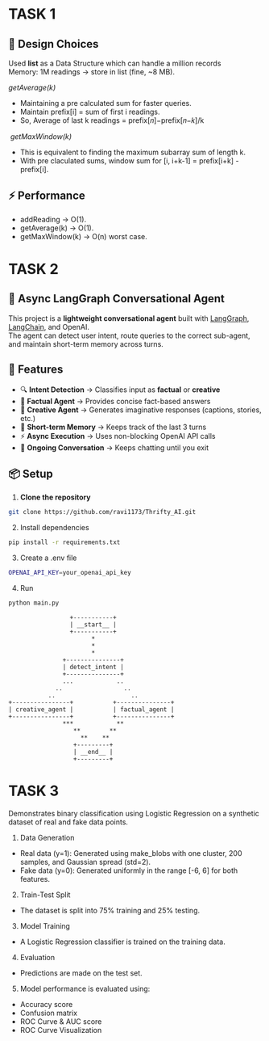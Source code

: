 # TASK 1
## 🔑 Design Choices
Used **list** as a Data Structure which can handle a million records <br>
Memory: 1M readings → store in list (fine, ~8 MB). 

_getAverage(k)_
- Maintaining a pre calculated sum for faster queries. 
- Maintain prefix[i] = sum of first i readings.
- So, Average of last k readings = prefix[𝑛]−prefix[𝑛−𝑘]/k

​
_getMaxWindow(k)_
- This is equivalent to finding the maximum subarray sum of length k.
- With pre claculated sums, window sum for [i, i+k-1] = prefix[i+k] - prefix[i].

## ⚡ Performance
- addReading → O(1).
- getAverage(k) → O(1).
- getMaxWindow(k) → O(n) worst case.



# TASK 2
## 🧩 Async LangGraph Conversational Agent  

This project is a **lightweight conversational agent** built with [LangGraph](https://python.langchain.com/docs/langgraph/), [LangChain](https://www.langchain.com/), and OpenAI.  
The agent can detect user intent, route queries to the correct sub-agent, and maintain short-term memory across turns.  

## 🚀 Features  
- 🔍 **Intent Detection** → Classifies input as **factual** or **creative**  
- 📘 **Factual Agent** → Provides concise fact-based answers  
- 🎨 **Creative Agent** → Generates imaginative responses (captions, stories, etc.)  
- 🧠 **Short-term Memory** → Keeps track of the last 3 turns  
- ⚡ **Async Execution** → Uses non-blocking OpenAI API calls  
- 💬 **Ongoing Conversation** → Keeps chatting until you exit  


## 📦 Setup  

1. **Clone the repository**  
```bash
git clone https://github.com/ravi1173/Thrifty_AI.git
```

2. Install dependencies
```bash
pip install -r requirements.txt
```

3. Create a .env file
```bash
OPENAI_API_KEY=your_openai_api_key
```
4. Run
```bash
python main.py
```
```
                 +-----------+
                 | __start__ |
                 +-----------+
                       *
                       *
                       *
               +---------------+
               | detect_intent |
               +---------------+
               ...            ..
             ..                 ..
           ..                     ..
+----------------+           +---------------+
| creative_agent |           | factual_agent |
+----------------+           +---------------+
               ***            **
                  **        **
                    **    **
                  +---------+
                  | __end__ |
                  +---------+
```

# TASK 3
Demonstrates binary classification using Logistic Regression on a synthetic dataset of real and fake data points.

1. Data Generation
- Real data (y=1): Generated using make_blobs with one cluster, 200 samples, and Gaussian spread (std=2).
- Fake data (y=0): Generated uniformly in the range [-6, 6] for both features.

2. Train-Test Split
- The dataset is split into 75% training and 25% testing.

3. Model Training
- A Logistic Regression classifier is trained on the training data.

4. Evaluation
- Predictions are made on the test set.

5. Model performance is evaluated using:
- Accuracy score
- Confusion matrix
- ROC Curve & AUC score
- ROC Curve Visualization

